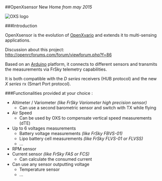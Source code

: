 ##OpenXsensor New Home
_from may 2015_

![OXS logo](https://github.com/openXsensor/openXsensor/wiki/images/OXS_Logo.png)


###Introduction

OpenXsensor is the evolution of [OpenXvario](https://code.google.com/p/openxvario/) and extends it to multi-sensing applications.

Discussion about this project: http://openrcforums.com/forum/viewforum.php?f=86

Based on an [Arduino](http://arduino.cc/) platform, it connects to different sensors and transmits the measurements via FrSky telemetry capabilities.

It is both compatible with the *D series* receivers (HUB protocol) and the new *X series* rx (Smart Port protocol).

###Functionalities provided at your choice :

  * Altimeter / Variometer _(like FrSky Variometer high precision sensor)_
    * Can use a second barometric sensor and switch with TX while flying
  * Air Speed
    * Can be used by OXS to compensate vertical speed measurements (dTE)
  * Up to 6 voltages measurements
    * Battery voltage measurements _(like FrSky FBVS-01)_
    * Lipo battery cell measurements _(like FrSky FLVS-01 or FLVSS)_
    * ...
  * RPM sensor
  * Current sensor _(like FrSky FAS or FCS)_
    * Can calculate the consumed current
  * Can use any sensor outputting voltage
    * Temperature sensor
    * ...
